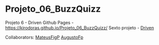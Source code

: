 # Projeto_06_BuzzQuizz
Projeto 6 - Driven
Github Pages - https://kirodoras.github.io/Projeto_06_BuzzQuizz/
Sexto projeto - [Driven](https://www.driven.com.br/)

Collaborators:
[MateusFigP](https://github.com/kirodoras)
[AugustoFp](https://github.com/augustolfp)
